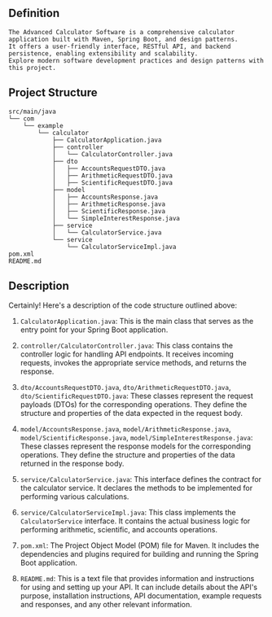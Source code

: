 ## Definition
```text
The Advanced Calculator Software is a comprehensive calculator application built with Maven, Spring Boot, and design patterns.
It offers a user-friendly interface, RESTful API, and backend persistence, enabling extensibility and scalability. 
Explore modern software development practices and design patterns with this project.

```



## Project Structure
```text
src/main/java
└── com
    └── example
        └── calculator
            ├── CalculatorApplication.java
            ├── controller
            │   └── CalculatorController.java
            ├── dto
            │   ├── AccountsRequestDTO.java
            │   ├── ArithmeticRequestDTO.java
            │   ├── ScientificRequestDTO.java
            ├── model
            │   ├── AccountsResponse.java
            │   ├── ArithmeticResponse.java
            │   ├── ScientificResponse.java
            │   └── SimpleInterestResponse.java
            ├── service
            │   └── CalculatorService.java
            └── service
                └── CalculatorServiceImpl.java
pom.xml
README.md

```

## Description

Certainly! Here's a description of the code structure outlined above:

1. `CalculatorApplication.java`: This is the main class that serves as the entry point for your Spring Boot application.

2. `controller/CalculatorController.java`: This class contains the controller logic for handling API endpoints. It receives incoming requests, invokes the appropriate service methods, and returns the response.

3. `dto/AccountsRequestDTO.java`, `dto/ArithmeticRequestDTO.java`, `dto/ScientificRequestDTO.java`: These classes represent the request payloads (DTOs) for the corresponding operations. They define the structure and properties of the data expected in the request body.

4. `model/AccountsResponse.java`, `model/ArithmeticResponse.java`, `model/ScientificResponse.java`, `model/SimpleInterestResponse.java`: These classes represent the response models for the corresponding operations. They define the structure and properties of the data returned in the response body.

5. `service/CalculatorService.java`: This interface defines the contract for the calculator service. It declares the methods to be implemented for performing various calculations.

6. `service/CalculatorServiceImpl.java`: This class implements the `CalculatorService` interface. It contains the actual business logic for performing arithmetic, scientific, and accounts operations.

7. `pom.xml`: The Project Object Model (POM) file for Maven. It includes the dependencies and plugins required for building and running the Spring Boot application.

8. `README.md`: This is a text file that provides information and instructions for using and setting up your API. It can include details about the API's purpose, installation instructions, API documentation, example requests and responses, and any other relevant information.
